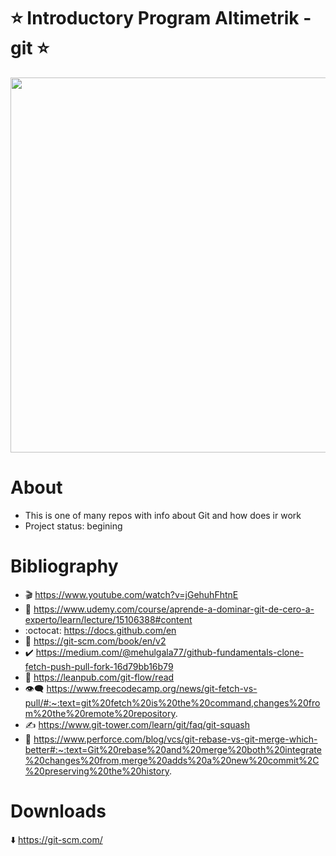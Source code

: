 # :star: Introductory Program Altimetrik - git :star:

<img src="https://www.campusmvp.es/recursos/image.axd?picture=/2020/2T/git-post-blog.png" width=600px>

# About
* This is one of many repos with info about Git and how does ir work
* Project status: begining

# Bibliography
* :clapper: https://www.youtube.com/watch?v=jGehuhFhtnE
* :memo: https://www.udemy.com/course/aprende-a-dominar-git-de-cero-a-experto/learn/lecture/15106388#content
* :octocat: https://docs.github.com/en
* :speech_balloon: https://git-scm.com/book/en/v2
* :heavy_check_mark: https://medium.com/@mehulgala77/github-fundamentals-clone-fetch-push-pull-fork-16d79bb16b79
* :jigsaw: https://leanpub.com/git-flow/read
* :eye_speech_bubble: https://www.freecodecamp.org/news/git-fetch-vs-pull/#:~:text=git%20fetch%20is%20the%20command,changes%20from%20the%20remote%20repository.
* :writing_hand: https://www.git-tower.com/learn/git/faq/git-squash
* :ticket: https://www.perforce.com/blog/vcs/git-rebase-vs-git-merge-which-better#:~:text=Git%20rebase%20and%20merge%20both%20integrate%20changes%20from,merge%20adds%20a%20new%20commit%2C%20preserving%20the%20history.


# Downloads
:arrow_down: https://git-scm.com/

